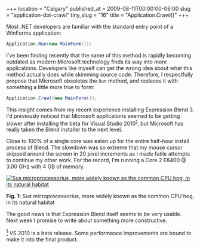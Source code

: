 +++
location = "Calgary"
published_at = 2009-08-11T00:00:00-06:00
slug = "application-dot-crawl"
tiny_slug = "16"
title = "Application.Crawl()"
+++

Most .NET developers are familiar with the standard entry point of a WinForms application:

``` csharp
Application.Run(new MainForm());
```

I've been finding recently that the name of this method is rapidly becoming outdated as modern Microsoft technology finds its way into more applications. Developers like myself can get the wrong idea about what this method actually does while skimming source code. Therefore, I respectfully propose that Microsoft obsoletes the `Run` method, and replaces it with something a little more true to form:

``` csharp
Application.Crawl(new MainForm());
```

This insight comes from my recent experience installing Expression Blend 3. I'd previously noticed that Microsoft applications seemed to be getting slower after installing the beta for Visual Studio 2010<sup class="footnote" id="fnr1"><a href="#fn1">1</a></sup>, but Microsoft has really taken the Blend installer to the next level.

Close to 100% of a single core was eaten up for the entire half-hour install process of Blend. The slowdown was so extreme that my mouse cursor skipped around the screen in 20 pixel increments as I made futile attempts to continue my other work. For the record, I'm running a Core 2 E8400 @ 3.00 GHz with 4 GB of memory.

<div class="figure">
    <a href="https://d25zpof2afwnhk.cloudfront.net/application-dot-crawl/cpu-eater-3.png" title="Link to full-size image"><img src="https://d25zpof2afwnhk.cloudfront.net/application-dot-crawl/cpu-eater-3-small.png" alt="Sus microprocessorius, more widely known as the common CPU hog, in its natural habitat" /></a>
    <p><strong>Fig. 1:</strong> <em>Sus microprocessorius,</em> more widely known as the common CPU hog, in its natural habitat</p>
</div>

The good news is that Expression Blend itself seems to be very usable. Next week I promise to write about something more constructive.

<p class="footnote" id="fn1"><a href="#fnr1"><sup>1</sup></a> VS 2010 is a beta release. Some performance improvements are bound to make it into the final product.</p>
